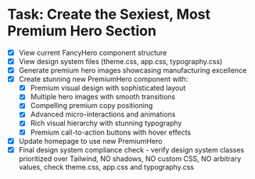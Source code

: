 # Task: Create the Sexiest, Most Premium Hero Section

- [x] View current FancyHero component structure
- [x] View design system files (theme.css, app.css, typography.css)
- [x] Generate premium hero images showcasing manufacturing excellence
- [x] Create stunning new PremiumHero component with:
  - [x] Premium visual design with sophisticated layout
  - [x] Multiple hero images with smooth transitions
  - [x] Compelling premium copy positioning
  - [x] Advanced micro-interactions and animations
  - [x] Rich visual hierarchy with stunning typography
  - [x] Premium call-to-action buttons with hover effects
- [x] Update homepage to use new PremiumHero
- [x] Final design system compliance check - verify design system classes prioritized over Tailwind, NO shadows, NO custom CSS, NO arbitrary values, check theme.css, app.css and typography.css